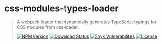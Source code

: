 # css-modules-types-loader

<!-- prettier-ignore -->
> A webpack loader that dynamically generates TypeScript typings for CSS modules from css-loader.
>
> [![NPM Version][npm-image]][npm-url]
> [![Download Status][download-image]][npm-url]
> [![Snyk Vulnerabilities][snyk-image]][snyk-url]
> [![License][license-image]][license-url]

[npm-image]: https://img.shields.io/npm/v/css-modules-types-loader?style=flat-square
[npm-url]: https://www.npmjs.org/package/css-modules-types-loader
[download-image]: https://img.shields.io/npm/dm/css-modules-types-loader?style=flat-square
[snyk-image]: https://img.shields.io/snyk/vulnerabilities/github/nuintun/css-modules-types-loader?style=flat-square
[snyk-url]: https://snyk.io/test/github/nuintun/css-modules-types-loader
[license-image]: https://img.shields.io/github/license/nuintun/css-modules-types-loader?style=flat-square
[license-url]: https://github.com/nuintun/css-modules-types-loader/blob/master/LICENSE
